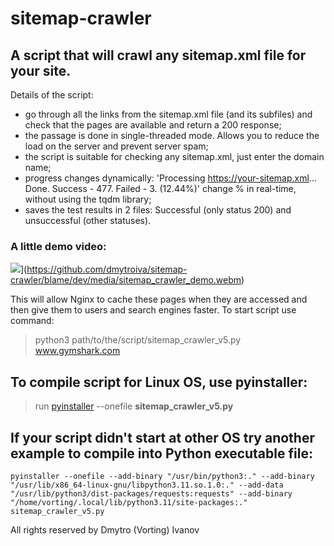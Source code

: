 # sitemap-crawler

## A script that will crawl any sitemap.xml file for your site.
Details of the script:

- go through all the links from the sitemap.xml file (and its subfiles) and check that the pages are available and return a 200 response;
- the passage is done in single-threaded mode. Allows you to reduce the load on the server and prevent server spam;
- the script is suitable for checking any sitemap.xml, just enter the domain name;
- progress changes dynamically: 'Processing https://your-sitemap.xml... Done. Success - 477. Failed - 3. (12.44%)' change % in real-time, without using the tqdm library;
- saves the test results in 2 files: Successful (only status 200) and unsuccessful (other statuses).

### A little demo video:
![](https://github.com/dmytroiva/sitemap-crawler/blame/dev/media/preview.png)](https://github.com/dmytroiva/sitemap-crawler/blame/dev/media/sitemap_crawler_demo.webm)
  
This will allow Nginx to cache these pages when they are accessed and then give them to users and search engines faster.
To start script use command:
> python3 path/to/the/script/sitemap_crawler_v5.py www.gymshark.com

## To compile script for **Linux OS**, use **pyinstaller**:

> run [pyinstaller](https://pyinstaller.org/en/stable/installation.html "to install hit the link") --onefile **sitemap_crawler_v5.py**

## If your script didn't start at other OS try another example to compile into Python executable file:

 `pyinstaller --onefile --add-binary "/usr/bin/python3:." --add-binary "/usr/lib/x86_64-linux-gnu/libpython3.11.so.1.0:." --add-data "/usr/lib/python3/dist-packages/requests:requests" --add-binary "/home/vorting/.local/lib/python3.11/site-packages:." sitemap_crawler_v5.py`

All rights reserved by Dmytro (Vorting) Ivanov
